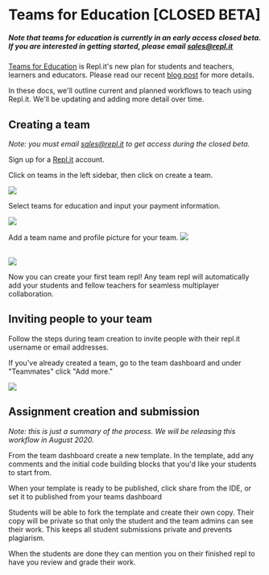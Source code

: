 # Teams for Education [CLOSED BETA]

##### Note that teams for education is currently in an early access closed beta. If you are interested in getting started, please email [sales@repl.it](mailto:sales@repl.it)

[Teams for Education](https://blog.repl.it/teams-for-education) is Repl.it's new plan for students and teachers, learners and educators. Please read our recent [blog post](https://blog.repl.it/teams-for-education) for more details.

In these docs, we'll outline current and planned workflows to teach using Repl.it. We'll be updating and adding more detail over time.

## Creating a team

*Note: you must email [sales@repl.it](mailto:sales@repl.it) to get access during the closed beta.*

Sign up for a [Repl.it](https://repl.it/) account.

Click on teams in the left sidebar, then click on create a team.

<img src="/images/teamsForEducation/sidebar.png" />

Select teams for education and input your payment information.

<img src="/images/teamsForEducation/education-card.png" />


Add a team name and profile picture for your team.
<img src="/images/teamsForEducation/username.png" />

<br>
<img src="/images/teamsForEducation/image-invite.png" />


Now you can create your first team repl! Any team repl will automatically add your students and fellow teachers for seamless multiplayer collaboration.

## Inviting people to your team

Follow the steps during team creation to invite people with their repl.it username or email addresses.

If you've already created a team, go to the team dashboard and under "Teammates" click "Add more."

<img src="/images/teamsForEducation/addmore.png" />

## Assignment creation and submission

*Note: this is just a summary of the process. We will be releasing this workflow in August 2020.*

From the team dashboard create a new template. In the template, add any comments and the initial code building blocks that you'd like your students to start from.

When your template is ready to be published, click share from the IDE, or set it to published from your teams dashboard

Students will be able to fork the template and create their own copy. Their copy will be private so that only the student and the team admins can see their work. This keeps all student submissions private and prevents plagiarism.

When the students are done they can mention you on their finished repl to have you review and grade their work.